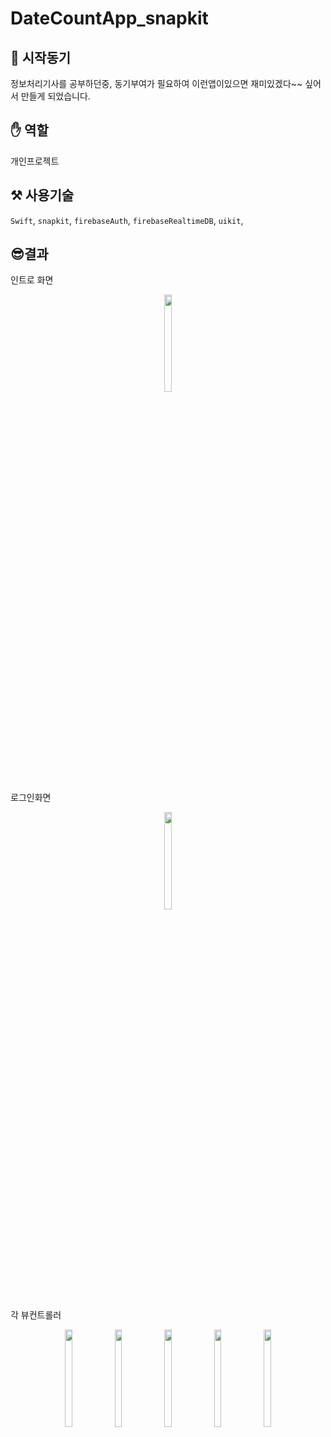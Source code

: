 # DateCountApp_snapkit

## 📝 시작동기

정보처리기사를 공부하던중, 동기부여가 필요하여 이런앱이있으면 재미있겠다~~
싶어서 만들게 되었습니다.

## ✋ 역할

개인프로젝트


## ⚒️ 사용기술

`Swift`, `snapkit`, `firebaseAuth`, `firebaseRealtimeDB`, `uikit`, 


## 😎결과
인트로 화면
<p align="center">
<img src= "https://github.com/shh4922/DateCountApp_snapkit/assets/83321146/efb5640b-b621-42c4-b98e-43e2dd1888eb" width="15%" height="20%">
</p>

로그인화면
<p align="center">
<img src= "https://github.com/shh4922/DateCountApp_snapkit/assets/83321146/3b0c216d-5765-4485-a682-e1d6f4c81e55" width="15%" height="20%">
</p>

각 뷰컨트롤러
<p align="center">
<img src= "https://github.com/shh4922/DateCountApp_snapkit/assets/83321146/68bf2d38-bd2d-4b6f-81be-5ff3fa168c50" width="15%" height="20%">
<img src= "https://github.com/shh4922/DateCountApp_snapkit/assets/83321146/14156b75-87d6-49ee-8265-aa3d2b46da2d" width="15%" height="20%">
<img src= "https://github.com/shh4922/DateCountApp_snapkit/assets/83321146/cdc64323-4f9e-4c1f-90d3-2bb0859b287d" width="15%" height="20%">
<img src= "https://github.com/shh4922/DateCountApp_snapkit/assets/83321146/fa4660a9-294f-4496-ab71-c6a14e547ce8" width="15%" height="20%">
<img src= "https://github.com/shh4922/DateCountApp_snapkit/assets/83321146/a65e4360-00a8-4bff-ba2d-0f47e0c1b754"  width="15%" height="20%">
</p>


